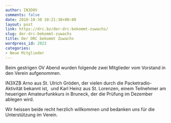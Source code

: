 ```yaml
---
author: IN3DOV
comments: false
date: 2010-10-30 10:21:38+00:00
layout: post
link: https://drc.bz/der-drc-bekommt-zuwachs/
slug: der-drc-bekommt-zuwachs
title: Der DRC bekommt Zuwachs
wordpress_id: 2022
categories:
- Neue Mitglieder
---
```


Beim gestrigen OV Abend wurden folgende zwei Mitglieder vom Vorstand in den Verein aufgenommen.

IN3XZB Arno aus St. Ulrich Gröden, der vielen durch die Packetradio-Aktivität bekannt ist,  und Karl Heinz aus St. Lorenzen, einem Teilnehmer am heuerigen Amateurfunkkurs in Bruneck, der die Prüfung im Dezember ablegen wird.

Wir heissen beide recht herzlich willkommen und bedanken uns für die Unterstützung im Verein.
